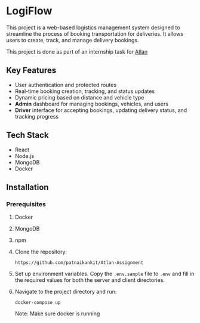 # LogiFlow

This project is a web-based logistics management system designed to streamline the process of booking transportation for deliveries. It allows users to create, track, and manage delivery bookings.

This project is done as part of an internship task for [Atlan](https://atlan.com/)

## Key Features

- User authentication and protected routes
- Real-time booking creation, tracking, and status updates
- Dynamic pricing based on distance and vehicle type
- **Admin** dashboard for managing bookings, vehicles, and users
- **Driver** interface for accepting bookings, updating delivery status, and tracking progress

## Tech Stack

- React
- Node.js
- MongoDB
- Docker

## Installation

### Prerequisites

1. Docker
2. MongoDB 
3. npm

1. Clone the repository:
   ```
   https://github.com/patnaikankit/Atlan-Assignment
   ```
   
2. Set up environment variables. Copy the `.env.sample` file to `.env` and fill in the required values for both the server and client directories.

3. Navigate to the project directory and run:
   ``` 
   docker-compose up 
   ```
   Note: Make sure docker is running


